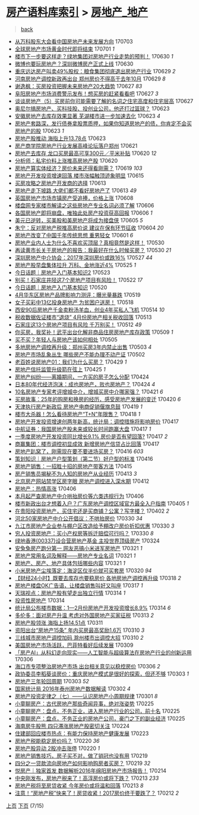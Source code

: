 [房产语料库索引](../../README.md)  > [房地产_地产](房地产_地产.md)
====
> [back](../README.md)

- [从万科股东大会看中国房地产未来发展方向](http://jkwz.applinzi.com/ittc/6986125611549328388.html#%E4%BB%8E%E4%B8%87%E7%A7%91%E8%82%A1%E4%B8%9C%E5%A4%A7%E4%BC%9A%E7%9C%8B%E4%B8%AD%E5%9B%BD%E6%88%BF%E5%9C%B0%E4%BA%A7%E6%9C%AA%E6%9D%A5%E5%8F%91%E5%B1%95%E6%96%B9%E5%90%91) 170703  
- [全球房地产市场黄金时代即将结束](http://jkwz.applinzi.com/ittc/6985240827339998212.html#%E5%85%A8%E7%90%83%E6%88%BF%E5%9C%B0%E4%BA%A7%E5%B8%82%E5%9C%BA%E9%BB%84%E9%87%91%E6%97%B6%E4%BB%A3%E5%8D%B3%E5%B0%86%E7%BB%93%E6%9D%9F) 170701 *1* 
- [楼市下一步要这样走？绿地集团对房地产行业走势的预判！](http://jkwz.applinzi.com/ittc/6984904456058438660.html#%E6%A5%BC%E5%B8%82%E4%B8%8B%E4%B8%80%E6%AD%A5%E8%A6%81%E8%BF%99%E6%A0%B7%E8%B5%B0%EF%BC%9F%E7%BB%BF%E5%9C%B0%E9%9B%86%E5%9B%A2%E5%AF%B9%E6%88%BF%E5%9C%B0%E4%BA%A7%E8%A1%8C%E4%B8%9A%E8%B5%B0%E5%8A%BF%E7%9A%84%E9%A2%84%E5%88%A4%EF%BC%81) 170630 *1* 
- [微博也要玩房地产？深圳微博房产正式上线](http://jkwz.applinzi.com/ittc/6984829980469888005.html#%E5%BE%AE%E5%8D%9A%E4%B9%9F%E8%A6%81%E7%8E%A9%E6%88%BF%E5%9C%B0%E4%BA%A7%EF%BC%9F%E6%B7%B1%E5%9C%B3%E5%BE%AE%E5%8D%9A%E6%88%BF%E4%BA%A7%E6%AD%A3%E5%BC%8F%E4%B8%8A%E7%BA%BF) 170630  
- [重庆远达房产叫卖49%股权：粮食集团彻底退出房地产行业](http://jkwz.applinzi.com/ittc/6984712436580877316.html#%E9%87%8D%E5%BA%86%E8%BF%9C%E8%BE%BE%E6%88%BF%E4%BA%A7%E5%8F%AB%E5%8D%9649%25%E8%82%A1%E6%9D%83%EF%BC%9A%E7%B2%AE%E9%A3%9F%E9%9B%86%E5%9B%A2%E5%BD%BB%E5%BA%95%E9%80%80%E5%87%BA%E6%88%BF%E5%9C%B0%E4%BA%A7%E8%A1%8C%E4%B8%9A) 170629 *2* 
- [河南房地产调控新政再出台 郑州房价不得高于去年10月](http://jkwz.applinzi.com/ittc/6984495177337930756.html#%E6%B2%B3%E5%8D%97%E6%88%BF%E5%9C%B0%E4%BA%A7%E8%B0%83%E6%8E%A7%E6%96%B0%E6%94%BF%E5%86%8D%E5%87%BA%E5%8F%B0+%E9%83%91%E5%B7%9E%E6%88%BF%E4%BB%B7%E4%B8%8D%E5%BE%97%E9%AB%98%E4%BA%8E%E5%8E%BB%E5%B9%B410%E6%9C%88) 170629 *8* 
- [谢逸枫：买房投资把握未来房地产20大趋势](http://jkwz.applinzi.com/ittc/6983974406307972100.html#%E8%B0%A2%E9%80%B8%E6%9E%AB%EF%BC%9A%E4%B9%B0%E6%88%BF%E6%8A%95%E8%B5%84%E6%8A%8A%E6%8F%A1%E6%9C%AA%E6%9D%A5%E6%88%BF%E5%9C%B0%E4%BA%A720%E5%A4%A7%E8%B6%8B%E5%8A%BF) 170627 *83* 
- [阜阳房地产市场消费警示发布！想买房的赶紧看看吧](http://jkwz.applinzi.com/ittc/6983906307940549636.html#%E9%98%9C%E9%98%B3%E6%88%BF%E5%9C%B0%E4%BA%A7%E5%B8%82%E5%9C%BA%E6%B6%88%E8%B4%B9%E8%AD%A6%E7%A4%BA%E5%8F%91%E5%B8%83%EF%BC%81%E6%83%B3%E4%B9%B0%E6%88%BF%E7%9A%84%E8%B5%B6%E7%B4%A7%E7%9C%8B%E7%9C%8B%E5%90%A7) 170627 *3* 
- [谈谈房地产（5）买房前你可能需要了解的名词之住宅高度和住宅层高](http://jkwz.applinzi.com/ittc/6983877915107132420.html#%E8%B0%88%E8%B0%88%E6%88%BF%E5%9C%B0%E4%BA%A7%EF%BC%885%EF%BC%89%E4%B9%B0%E6%88%BF%E5%89%8D%E4%BD%A0%E5%8F%AF%E8%83%BD%E9%9C%80%E8%A6%81%E4%BA%86%E8%A7%A3%E7%9A%84%E5%90%8D%E8%AF%8D%E4%B9%8B%E4%BD%8F%E5%AE%85%E9%AB%98%E5%BA%A6%E5%92%8C%E4%BD%8F%E5%AE%85%E5%B1%82%E9%AB%98) 170627  
- [奥尼尔搞房地产、买科技股、投创业公司，他还打过篮球？](http://jkwz.applinzi.com/ittc/6982417565916595205.html#%E5%A5%A5%E5%B0%BC%E5%B0%94%E6%90%9E%E6%88%BF%E5%9C%B0%E4%BA%A7%E3%80%81%E4%B9%B0%E7%A7%91%E6%8A%80%E8%82%A1%E3%80%81%E6%8A%95%E5%88%9B%E4%B8%9A%E5%85%AC%E5%8F%B8%EF%BC%8C%E4%BB%96%E8%BF%98%E6%89%93%E8%BF%87%E7%AF%AE%E7%90%83%EF%BC%9F) 170623  
- [安徽房地产去库存效果显著 芜湖楼市进一步加速去化](http://jkwz.applinzi.com/ittc/6982415612855714820.html#%E5%AE%89%E5%BE%BD%E6%88%BF%E5%9C%B0%E4%BA%A7%E5%8E%BB%E5%BA%93%E5%AD%98%E6%95%88%E6%9E%9C%E6%98%BE%E8%91%97+%E8%8A%9C%E6%B9%96%E6%A5%BC%E5%B8%82%E8%BF%9B%E4%B8%80%E6%AD%A5%E5%8A%A0%E9%80%9F%E5%8E%BB%E5%8C%96) 170623 *4* 
- [房地产套路深，发行债券拿股票质押，如果你知道房地产的债，你肯定不会买房地产的股](http://jkwz.applinzi.com/ittc/6982403417660982276.html#%E6%88%BF%E5%9C%B0%E4%BA%A7%E5%A5%97%E8%B7%AF%E6%B7%B1%EF%BC%8C%E5%8F%91%E8%A1%8C%E5%80%BA%E5%88%B8%E6%8B%BF%E8%82%A1%E7%A5%A8%E8%B4%A8%E6%8A%BC%EF%BC%8C%E5%A6%82%E6%9E%9C%E4%BD%A0%E7%9F%A5%E9%81%93%E6%88%BF%E5%9C%B0%E4%BA%A7%E7%9A%84%E5%80%BA%EF%BC%8C%E4%BD%A0%E8%82%AF%E5%AE%9A%E4%B8%8D%E4%BC%9A%E4%B9%B0%E6%88%BF%E5%9C%B0%E4%BA%A7%E7%9A%84%E8%82%A1) 170623 *1* 
- [房地产股推动 海指上升13.78点](http://jkwz.applinzi.com/ittc/6982305748707968005.html#%E6%88%BF%E5%9C%B0%E4%BA%A7%E8%82%A1%E6%8E%A8%E5%8A%A8+%E6%B5%B7%E6%8C%87%E4%B8%8A%E5%8D%8713.78%E7%82%B9) 170623  
- [房产商学院房地产行业发展高峰论坛落户郑州](http://jkwz.applinzi.com/ittc/6981672627499172869.html#%E6%88%BF%E4%BA%A7%E5%95%86%E5%AD%A6%E9%99%A2%E6%88%BF%E5%9C%B0%E4%BA%A7%E8%A1%8C%E4%B8%9A%E5%8F%91%E5%B1%95%E9%AB%98%E5%B3%B0%E8%AE%BA%E5%9D%9B%E8%90%BD%E6%88%B7%E9%83%91%E5%B7%9E) 170621  
- [房地产去库存 龙口买房最高可享300元／平米补贴](http://jkwz.applinzi.com/ittc/6981314568386003972.html#%E6%88%BF%E5%9C%B0%E4%BA%A7%E5%8E%BB%E5%BA%93%E5%AD%98+%E9%BE%99%E5%8F%A3%E4%B9%B0%E6%88%BF%E6%9C%80%E9%AB%98%E5%8F%AF%E4%BA%AB300%E5%85%83%EF%BC%8F%E5%B9%B3%E7%B1%B3%E8%A1%A5%E8%B4%B4) 170620 *12* 
- [分析师：私宅价料上涨推高房地产股](http://jkwz.applinzi.com/ittc/6981223924015563781.html#%E5%88%86%E6%9E%90%E5%B8%88%EF%BC%9A%E7%A7%81%E5%AE%85%E4%BB%B7%E6%96%99%E4%B8%8A%E6%B6%A8%E6%8E%A8%E9%AB%98%E6%88%BF%E5%9C%B0%E4%BA%A7%E8%82%A1) 170620  
- [房地产算实体经济？房价未来还得看刚需？](http://jkwz.applinzi.com/ittc/6980895356718941189.html#%E6%88%BF%E5%9C%B0%E4%BA%A7%E7%AE%97%E5%AE%9E%E4%BD%93%E7%BB%8F%E6%B5%8E%EF%BC%9F%E6%88%BF%E4%BB%B7%E6%9C%AA%E6%9D%A5%E8%BF%98%E5%BE%97%E7%9C%8B%E5%88%9A%E9%9C%80%EF%BC%9F) 170619 *103* 
- [房地产开发投资增速回落 楼市涨幅触顶迹象明显](http://jkwz.applinzi.com/ittc/6979376990325834756.html#%E6%88%BF%E5%9C%B0%E4%BA%A7%E5%BC%80%E5%8F%91%E6%8A%95%E8%B5%84%E5%A2%9E%E9%80%9F%E5%9B%9E%E8%90%BD+%E6%A5%BC%E5%B8%82%E6%B6%A8%E5%B9%85%E8%A7%A6%E9%A1%B6%E8%BF%B9%E8%B1%A1%E6%98%8E%E6%98%BE) 170615  
- [买房攻略之房地产开发商的选择](http://jkwz.applinzi.com/ittc/6978672732576154628.html#%E4%B9%B0%E6%88%BF%E6%94%BB%E7%95%A5%E4%B9%8B%E6%88%BF%E5%9C%B0%E4%BA%A7%E5%BC%80%E5%8F%91%E5%95%86%E7%9A%84%E9%80%89%E6%8B%A9) 170613  
- [房地产走下坡路 大佬们都不看好房地产了](http://jkwz.applinzi.com/ittc/6978584065161561092.html#%E6%88%BF%E5%9C%B0%E4%BA%A7%E8%B5%B0%E4%B8%8B%E5%9D%A1%E8%B7%AF+%E5%A4%A7%E4%BD%AC%E4%BB%AC%E9%83%BD%E4%B8%8D%E7%9C%8B%E5%A5%BD%E6%88%BF%E5%9C%B0%E4%BA%A7%E4%BA%86) 170613 *49* 
- [英国房地产市场市镇房产受追捧，价格上涨](http://jkwz.applinzi.com/ittc/6976750747986166788.html#%E8%8B%B1%E5%9B%BD%E6%88%BF%E5%9C%B0%E4%BA%A7%E5%B8%82%E5%9C%BA%E5%B8%82%E9%95%87%E6%88%BF%E4%BA%A7%E5%8F%97%E8%BF%BD%E6%8D%A7%EF%BC%8C%E4%BB%B7%E6%A0%BC%E4%B8%8A%E6%B6%A8) 170608  
- [楼盘网专家楼市解读之这些房地产专业名词必须了解](http://jkwz.applinzi.com/ittc/6976082136137204740.html#%E6%A5%BC%E7%9B%98%E7%BD%91%E4%B8%93%E5%AE%B6%E6%A5%BC%E5%B8%82%E8%A7%A3%E8%AF%BB%E4%B9%8B%E8%BF%99%E4%BA%9B%E6%88%BF%E5%9C%B0%E4%BA%A7%E4%B8%93%E4%B8%9A%E5%90%8D%E8%AF%8D%E5%BF%85%E9%A1%BB%E4%BA%86%E8%A7%A3) 170606  
- [各国房地产即将崩盘，唯独此处房产投资获高回报](http://jkwz.applinzi.com/ittc/6976071770271384581.html#%E5%90%84%E5%9B%BD%E6%88%BF%E5%9C%B0%E4%BA%A7%E5%8D%B3%E5%B0%86%E5%B4%A9%E7%9B%98%EF%BC%8C%E5%94%AF%E7%8B%AC%E6%AD%A4%E5%A4%84%E6%88%BF%E4%BA%A7%E6%8A%95%E8%B5%84%E8%8E%B7%E9%AB%98%E5%9B%9E%E6%8A%A5) 170606 *1* 
- [美元已逆转，买美股和美房地产将成为接盘侠](http://jkwz.applinzi.com/ittc/6975786400375899141.html#%E7%BE%8E%E5%85%83%E5%B7%B2%E9%80%86%E8%BD%AC%EF%BC%8C%E4%B9%B0%E7%BE%8E%E8%82%A1%E5%92%8C%E7%BE%8E%E6%88%BF%E5%9C%B0%E4%BA%A7%E5%B0%86%E6%88%90%E4%B8%BA%E6%8E%A5%E7%9B%98%E4%BE%A0) 170605 *5* 
- [朱宁：反对房地产税推高房价说 建议在保有环节征收](http://jkwz.applinzi.com/ittc/6975342778698433541.html#%E6%9C%B1%E5%AE%81%EF%BC%9A%E5%8F%8D%E5%AF%B9%E6%88%BF%E5%9C%B0%E4%BA%A7%E7%A8%8E%E6%8E%A8%E9%AB%98%E6%88%BF%E4%BB%B7%E8%AF%B4+%E5%BB%BA%E8%AE%AE%E5%9C%A8%E4%BF%9D%E6%9C%89%E7%8E%AF%E8%8A%82%E5%BE%81%E6%94%B6) 170604 *20* 
- [房地产改变了中国千年传统思想 重男轻女](http://jkwz.applinzi.com/ittc/6974210318686225412.html#%E6%88%BF%E5%9C%B0%E4%BA%A7%E6%94%B9%E5%8F%98%E4%BA%86%E4%B8%AD%E5%9B%BD%E5%8D%83%E5%B9%B4%E4%BC%A0%E7%BB%9F%E6%80%9D%E6%83%B3+%E9%87%8D%E7%94%B7%E8%BD%BB%E5%A5%B3) 170601 *6* 
- [房地产业内人士为什么不喜欢买顶层？真相竟然是这样！](http://jkwz.applinzi.com/ittc/6973552684857558020.html#%E6%88%BF%E5%9C%B0%E4%BA%A7%E4%B8%9A%E5%86%85%E4%BA%BA%E5%A3%AB%E4%B8%BA%E4%BB%80%E4%B9%88%E4%B8%8D%E5%96%9C%E6%AC%A2%E4%B9%B0%E9%A1%B6%E5%B1%82%EF%BC%9F%E7%9C%9F%E7%9B%B8%E7%AB%9F%E7%84%B6%E6%98%AF%E8%BF%99%E6%A0%B7%EF%BC%81) 170530  
- [再读黄市长关于房地产的报告：我最好在什么时候买房？](http://jkwz.applinzi.com/ittc/6973370263021290500.html#%E5%86%8D%E8%AF%BB%E9%BB%84%E5%B8%82%E9%95%BF%E5%85%B3%E4%BA%8E%E6%88%BF%E5%9C%B0%E4%BA%A7%E7%9A%84%E6%8A%A5%E5%91%8A%EF%BC%9A%E6%88%91%E6%9C%80%E5%A5%BD%E5%9C%A8%E4%BB%80%E4%B9%88%E6%97%B6%E5%80%99%E4%B9%B0%E6%88%BF%EF%BC%9F) 170530 *21* 
- [深圳房地产中介协会：2017年深圳房价或跌16%](http://jkwz.applinzi.com/ittc/6972292007702561796.html#%E6%B7%B1%E5%9C%B3%E6%88%BF%E5%9C%B0%E4%BA%A7%E4%B8%AD%E4%BB%8B%E5%8D%8F%E4%BC%9A%EF%BC%9A2017%E5%B9%B4%E6%B7%B1%E5%9C%B3%E6%88%BF%E4%BB%B7%E6%88%96%E8%B7%8C16%25) 170527 *44* 
- [房地产股早盘集体拉升 万科、金地涨近4%](http://jkwz.applinzi.com/ittc/6971551477272151044.html#%E6%88%BF%E5%9C%B0%E4%BA%A7%E8%82%A1%E6%97%A9%E7%9B%98%E9%9B%86%E4%BD%93%E6%8B%89%E5%8D%87+%E4%B8%87%E7%A7%91%E3%80%81%E9%87%91%E5%9C%B0%E6%B6%A8%E8%BF%914%25) 170525 *1* 
- [今日话题｜房地产入门基本知识2](http://jkwz.applinzi.com/ittc/6970920118769943557.html#%E4%BB%8A%E6%97%A5%E8%AF%9D%E9%A2%98%EF%BD%9C%E6%88%BF%E5%9C%B0%E4%BA%A7%E5%85%A5%E9%97%A8%E5%9F%BA%E6%9C%AC%E7%9F%A5%E8%AF%862) 170523  
- [别买！石家庄井陉这7个房地产项目有风险！](http://jkwz.applinzi.com/ittc/6970606191720793092.html#%E5%88%AB%E4%B9%B0%EF%BC%81%E7%9F%B3%E5%AE%B6%E5%BA%84%E4%BA%95%E9%99%89%E8%BF%997%E4%B8%AA%E6%88%BF%E5%9C%B0%E4%BA%A7%E9%A1%B9%E7%9B%AE%E6%9C%89%E9%A3%8E%E9%99%A9%EF%BC%81) 170522 *17* 
- [今日话题｜房地产入门基本知识](http://jkwz.applinzi.com/ittc/6969331245761692676.html#%E4%BB%8A%E6%97%A5%E8%AF%9D%E9%A2%98%EF%BD%9C%E6%88%BF%E5%9C%B0%E4%BA%A7%E5%85%A5%E9%97%A8%E5%9F%BA%E6%9C%AC%E7%9F%A5%E8%AF%86) 170520  
- [4月华东区房地产品牌影响力测评：曝光量暴跌](http://jkwz.applinzi.com/ittc/6969312143886255108.html#4%E6%9C%88%E5%8D%8E%E4%B8%9C%E5%8C%BA%E6%88%BF%E5%9C%B0%E4%BA%A7%E5%93%81%E7%89%8C%E5%BD%B1%E5%93%8D%E5%8A%9B%E6%B5%8B%E8%AF%84%EF%BC%9A%E6%9B%9D%E5%85%89%E9%87%8F%E6%9A%B4%E8%B7%8C) 170519  
- [女子买彩中13亿投身房地产 为贫困户送房！](http://jkwz.applinzi.com/ittc/6968936903599457284.html#%E5%A5%B3%E5%AD%90%E4%B9%B0%E5%BD%A9%E4%B8%AD13%E4%BA%BF%E6%8A%95%E8%BA%AB%E6%88%BF%E5%9C%B0%E4%BA%A7+%E4%B8%BA%E8%B4%AB%E5%9B%B0%E6%88%B7%E9%80%81%E6%88%BF%EF%BC%81) 170518  
- [西安90后房地产千金卖粉汤羊血，创业4年买私人飞机](http://jkwz.applinzi.com/ittc/6967662811864892420.html#%E8%A5%BF%E5%AE%8990%E5%90%8E%E6%88%BF%E5%9C%B0%E4%BA%A7%E5%8D%83%E9%87%91%E5%8D%96%E7%B2%89%E6%B1%A4%E7%BE%8A%E8%A1%80%EF%BC%8C%E5%88%9B%E4%B8%9A4%E5%B9%B4%E4%B9%B0%E7%A7%81%E4%BA%BA%E9%A3%9E%E6%9C%BA) 170514 *10* 
- [税收数据佐证楼市“退烧” 4月份房地产相关税收回落](http://jkwz.applinzi.com/ittc/6966947725714129924.html#%E7%A8%8E%E6%94%B6%E6%95%B0%E6%8D%AE%E4%BD%90%E8%AF%81%E6%A5%BC%E5%B8%82%E2%80%9C%E9%80%80%E7%83%A7%E2%80%9D+4%E6%9C%88%E4%BB%BD%E6%88%BF%E5%9C%B0%E4%BA%A7%E7%9B%B8%E5%85%B3%E7%A8%8E%E6%94%B6%E5%9B%9E%E8%90%BD) 170513  
- [石家庄这13个房地产项目有风险 千万别买！](http://jkwz.applinzi.com/ittc/6966723821234029573.html#%E7%9F%B3%E5%AE%B6%E5%BA%84%E8%BF%9913%E4%B8%AA%E6%88%BF%E5%9C%B0%E4%BA%A7%E9%A1%B9%E7%9B%AE%E6%9C%89%E9%A3%8E%E9%99%A9+%E5%8D%83%E4%B8%87%E5%88%AB%E4%B9%B0%EF%BC%81) 170512 *49* 
- [你买房，我奖补！武平出台化解非商品住房房地产库存政策](http://jkwz.applinzi.com/ittc/6965607277645005829.html#%E4%BD%A0%E4%B9%B0%E6%88%BF%EF%BC%8C%E6%88%91%E5%A5%96%E8%A1%A5%EF%BC%81%E6%AD%A6%E5%B9%B3%E5%87%BA%E5%8F%B0%E5%8C%96%E8%A7%A3%E9%9D%9E%E5%95%86%E5%93%81%E4%BD%8F%E6%88%BF%E6%88%BF%E5%9C%B0%E4%BA%A7%E5%BA%93%E5%AD%98%E6%94%BF%E7%AD%96) 170509 *1* 
- [买不买？年轻人与房地产该如何相处](http://jkwz.applinzi.com/ittc/6964177718303261701.html#%E4%B9%B0%E4%B8%8D%E4%B9%B0%EF%BC%9F%E5%B9%B4%E8%BD%BB%E4%BA%BA%E4%B8%8E%E6%88%BF%E5%9C%B0%E4%BA%A7%E8%AF%A5%E5%A6%82%E4%BD%95%E7%9B%B8%E5%A4%84) 170505  
- [多地房地产调控再升级：郑州买房3年内禁止出售](http://jkwz.applinzi.com/ittc/6963538276236395525.html#%E5%A4%9A%E5%9C%B0%E6%88%BF%E5%9C%B0%E4%BA%A7%E8%B0%83%E6%8E%A7%E5%86%8D%E5%8D%87%E7%BA%A7%EF%BC%9A%E9%83%91%E5%B7%9E%E4%B9%B0%E6%88%BF3%E5%B9%B4%E5%86%85%E7%A6%81%E6%AD%A2%E5%87%BA%E5%94%AE) 170503 *4* 
- [房地产市场乱象丛生 哪些房产不能办理不动产证](http://jkwz.applinzi.com/ittc/6963016412963537924.html#%E6%88%BF%E5%9C%B0%E4%BA%A7%E5%B8%82%E5%9C%BA%E4%B9%B1%E8%B1%A1%E4%B8%9B%E7%94%9F+%E5%93%AA%E4%BA%9B%E6%88%BF%E4%BA%A7%E4%B8%8D%E8%83%BD%E5%8A%9E%E7%90%86%E4%B8%8D%E5%8A%A8%E4%BA%A7%E8%AF%81) 170502  
- [老百姓说房地产01：我们为什么买房？](http://jkwz.applinzi.com/ittc/6961309370703938564.html#%E8%80%81%E7%99%BE%E5%A7%93%E8%AF%B4%E6%88%BF%E5%9C%B0%E4%BA%A701%EF%BC%9A%E6%88%91%E4%BB%AC%E4%B8%BA%E4%BB%80%E4%B9%88%E4%B9%B0%E6%88%BF%EF%BC%9F) 170429 *1* 
- [房地产信托监管升级箭在弦上](http://jkwz.applinzi.com/ittc/6960391432207598596.html#%E6%88%BF%E5%9C%B0%E4%BA%A7%E4%BF%A1%E6%89%98%E7%9B%91%E7%AE%A1%E5%8D%87%E7%BA%A7%E7%AE%AD%E5%9C%A8%E5%BC%A6%E4%B8%8A) 170425 *1* 
- [房地产纠纷——离婚期间，一方买的房子怎么分配](http://jkwz.applinzi.com/ittc/6960046637299794948.html#%E6%88%BF%E5%9C%B0%E4%BA%A7%E7%BA%A0%E7%BA%B7%E2%80%94%E2%80%94%E7%A6%BB%E5%A9%9A%E6%9C%9F%E9%97%B4%EF%BC%8C%E4%B8%80%E6%96%B9%E4%B9%B0%E7%9A%84%E6%88%BF%E5%AD%90%E6%80%8E%E4%B9%88%E5%88%86%E9%85%8D) 170424  
- [日本80年代经济泡沫：成也房地产，败也房地产？](http://jkwz.applinzi.com/ittc/6959874240605062149.html#%E6%97%A5%E6%9C%AC80%E5%B9%B4%E4%BB%A3%E7%BB%8F%E6%B5%8E%E6%B3%A1%E6%B2%AB%EF%BC%9A%E6%88%90%E4%B9%9F%E6%88%BF%E5%9C%B0%E4%BA%A7%EF%BC%8C%E8%B4%A5%E4%B9%9F%E6%88%BF%E5%9C%B0%E4%BA%A7%EF%BC%9F) 170424 *4* 
- [10名房地产专家考评增城中介，增城买房中介哪家强？](http://jkwz.applinzi.com/ittc/6958799797275329541.html#10%E5%90%8D%E6%88%BF%E5%9C%B0%E4%BA%A7%E4%B8%93%E5%AE%B6%E8%80%83%E8%AF%84%E5%A2%9E%E5%9F%8E%E4%B8%AD%E4%BB%8B%EF%BC%8C%E5%A2%9E%E5%9F%8E%E4%B9%B0%E6%88%BF%E4%B8%AD%E4%BB%8B%E5%93%AA%E5%AE%B6%E5%BC%BA%EF%BC%9F) 170421 *6* 
- [买房故事：25年的购房和换房的经历，感受房地产发展的变迁](http://jkwz.applinzi.com/ittc/6958691223794615300.html#%E4%B9%B0%E6%88%BF%E6%95%85%E4%BA%8B%EF%BC%9A25%E5%B9%B4%E7%9A%84%E8%B4%AD%E6%88%BF%E5%92%8C%E6%8D%A2%E6%88%BF%E7%9A%84%E7%BB%8F%E5%8E%86%EF%BC%8C%E6%84%9F%E5%8F%97%E6%88%BF%E5%9C%B0%E4%BA%A7%E5%8F%91%E5%B1%95%E7%9A%84%E5%8F%98%E8%BF%81) 170420 *6* 
- [天津执行房产新政后 房地产电商促销偃旗息鼓](http://jkwz.applinzi.com/ittc/6958267236237181957.html#%E5%A4%A9%E6%B4%A5%E6%89%A7%E8%A1%8C%E6%88%BF%E4%BA%A7%E6%96%B0%E6%94%BF%E5%90%8E+%E6%88%BF%E5%9C%B0%E4%BA%A7%E7%94%B5%E5%95%86%E4%BF%83%E9%94%80%E5%81%83%E6%97%97%E6%81%AF%E9%BC%93) 170419 *1* 
- [楼市大杀器！怎么看待房地产“T+N”年限售？](http://jkwz.applinzi.com/ittc/6957831687672169477.html#%E6%A5%BC%E5%B8%82%E5%A4%A7%E6%9D%80%E5%99%A8%EF%BC%81%E6%80%8E%E4%B9%88%E7%9C%8B%E5%BE%85%E6%88%BF%E5%9C%B0%E4%BA%A7%E2%80%9CT%2BN%E2%80%9D%E5%B9%B4%E9%99%90%E5%94%AE%EF%BC%9F) 170418 *1* 
- [房地产开发投资增速创两年新高，统计局：调控措施将影响房价](http://jkwz.applinzi.com/ittc/6957608671247860741.html#%E6%88%BF%E5%9C%B0%E4%BA%A7%E5%BC%80%E5%8F%91%E6%8A%95%E8%B5%84%E5%A2%9E%E9%80%9F%E5%88%9B%E4%B8%A4%E5%B9%B4%E6%96%B0%E9%AB%98%EF%BC%8C%E7%BB%9F%E8%AE%A1%E5%B1%80%EF%BC%9A%E8%B0%83%E6%8E%A7%E6%8E%AA%E6%96%BD%E5%B0%86%E5%BD%B1%E5%93%8D%E6%88%BF%E4%BB%B7) 170417  
- [中航证券：我国房地产股未来或较长时间跑赢大盘](http://jkwz.applinzi.com/ittc/6957548353696039941.html#%E4%B8%AD%E8%88%AA%E8%AF%81%E5%88%B8%EF%BC%9A%E6%88%91%E5%9B%BD%E6%88%BF%E5%9C%B0%E4%BA%A7%E8%82%A1%E6%9C%AA%E6%9D%A5%E6%88%96%E8%BE%83%E9%95%BF%E6%97%B6%E9%97%B4%E8%B7%91%E8%B5%A2%E5%A4%A7%E7%9B%98) 170417 *1* 
- [一季度房地产开发投资同比增长9.1% 房价是否有望回落?](http://jkwz.applinzi.com/ittc/6957466697610036229.html#%E4%B8%80%E5%AD%A3%E5%BA%A6%E6%88%BF%E5%9C%B0%E4%BA%A7%E5%BC%80%E5%8F%91%E6%8A%95%E8%B5%84%E5%90%8C%E6%AF%94%E5%A2%9E%E9%95%BF9.1%25+%E6%88%BF%E4%BB%B7%E6%98%AF%E5%90%A6%E6%9C%89%E6%9C%9B%E5%9B%9E%E8%90%BD%3F) 170417 *2* 
- [商赢集团：楼市调控初显成效 新增房地产信贷占比回落](http://jkwz.applinzi.com/ittc/6957451642239714308.html#%E5%95%86%E8%B5%A2%E9%9B%86%E5%9B%A2%EF%BC%9A%E6%A5%BC%E5%B8%82%E8%B0%83%E6%8E%A7%E5%88%9D%E6%98%BE%E6%88%90%E6%95%88+%E6%96%B0%E5%A2%9E%E6%88%BF%E5%9C%B0%E4%BA%A7%E4%BF%A1%E8%B4%B7%E5%8D%A0%E6%AF%94%E5%9B%9E%E8%90%BD) 170417  
- [房地产趴窝了，刚需现在要不要进场买房？](http://jkwz.applinzi.com/ittc/6957223161828475909.html#%E6%88%BF%E5%9C%B0%E4%BA%A7%E8%B6%B4%E7%AA%9D%E4%BA%86%EF%BC%8C%E5%88%9A%E9%9C%80%E7%8E%B0%E5%9C%A8%E8%A6%81%E4%B8%8D%E8%A6%81%E8%BF%9B%E5%9C%BA%E4%B9%B0%E6%88%BF%EF%BC%9F) 170416 *603* 
- [策划知识｜房地产户型策划（第二节）好户型的标准](http://jkwz.applinzi.com/ittc/6955962069730984964.html#%E7%AD%96%E5%88%92%E7%9F%A5%E8%AF%86%EF%BD%9C%E6%88%BF%E5%9C%B0%E4%BA%A7%E6%88%B7%E5%9E%8B%E7%AD%96%E5%88%92%EF%BC%88%E7%AC%AC%E4%BA%8C%E8%8A%82%EF%BC%89%E5%A5%BD%E6%88%B7%E5%9E%8B%E7%9A%84%E6%A0%87%E5%87%86) 170416  
- [房地产销售：一招胜十招的房地产带客方法](http://jkwz.applinzi.com/ittc/6956832683270341636.html#%E6%88%BF%E5%9C%B0%E4%BA%A7%E9%94%80%E5%94%AE%EF%BC%9A%E4%B8%80%E6%8B%9B%E8%83%9C%E5%8D%81%E6%8B%9B%E7%9A%84%E6%88%BF%E5%9C%B0%E4%BA%A7%E5%B8%A6%E5%AE%A2%E6%96%B9%E6%B3%95) 170415  
- [房产销售员揭秘不为人知的房地产从业经历](http://jkwz.applinzi.com/ittc/6956128588272239620.html#%E6%88%BF%E4%BA%A7%E9%94%80%E5%94%AE%E5%91%98%E6%8F%AD%E7%A7%98%E4%B8%8D%E4%B8%BA%E4%BA%BA%E7%9F%A5%E7%9A%84%E6%88%BF%E5%9C%B0%E4%BA%A7%E4%BB%8E%E4%B8%9A%E7%BB%8F%E5%8E%86) 170413 *3* 
- [北京房产网站禁学区房字眼 房地产调控进入深水期](http://jkwz.applinzi.com/ittc/6955559440425157637.html#%E5%8C%97%E4%BA%AC%E6%88%BF%E4%BA%A7%E7%BD%91%E7%AB%99%E7%A6%81%E5%AD%A6%E5%8C%BA%E6%88%BF%E5%AD%97%E7%9C%BC+%E6%88%BF%E5%9C%B0%E4%BA%A7%E8%B0%83%E6%8E%A7%E8%BF%9B%E5%85%A5%E6%B7%B1%E6%B0%B4%E6%9C%9F) 170412  
- [房地产：热情高涨](http://jkwz.applinzi.com/ittc/6953446071559783429.html#%E6%88%BF%E5%9C%B0%E4%BA%A7%EF%BC%9A%E7%83%AD%E6%83%85%E9%AB%98%E6%B6%A8) 170406  
- [本月起严查房地产中介哄抬房价等六类违规行为](http://jkwz.applinzi.com/ittc/6953324499633177605.html#%E6%9C%AC%E6%9C%88%E8%B5%B7%E4%B8%A5%E6%9F%A5%E6%88%BF%E5%9C%B0%E4%BA%A7%E4%B8%AD%E4%BB%8B%E5%93%84%E6%8A%AC%E6%88%BF%E4%BB%B7%E7%AD%89%E5%85%AD%E7%B1%BB%E8%BF%9D%E8%A7%84%E8%A1%8C%E4%B8%BA) 170406  
- [楼市新政出台才想着入户？广东房地产调控区域官方最全入户指南](http://jkwz.applinzi.com/ittc/6953098858707026949.html#%E6%A5%BC%E5%B8%82%E6%96%B0%E6%94%BF%E5%87%BA%E5%8F%B0%E6%89%8D%E6%83%B3%E7%9D%80%E5%85%A5%E6%88%B7%EF%BC%9F%E5%B9%BF%E4%B8%9C%E6%88%BF%E5%9C%B0%E4%BA%A7%E8%B0%83%E6%8E%A7%E5%8C%BA%E5%9F%9F%E5%AE%98%E6%96%B9%E6%9C%80%E5%85%A8%E5%85%A5%E6%88%B7%E6%8C%87%E5%8D%97) 170405 *1* 
- [在贵阳投资房地产，买住宅还是买商铺？公寓？写字楼？](http://jkwz.applinzi.com/ittc/6951837459158664196.html#%E5%9C%A8%E8%B4%B5%E9%98%B3%E6%8A%95%E8%B5%84%E6%88%BF%E5%9C%B0%E4%BA%A7%EF%BC%8C%E4%B9%B0%E4%BD%8F%E5%AE%85%E8%BF%98%E6%98%AF%E4%B9%B0%E5%95%86%E9%93%BA%EF%BC%9F%E5%85%AC%E5%AF%93%EF%BC%9F%E5%86%99%E5%AD%97%E6%A5%BC%EF%BC%9F) 170402 *2* 
- [河北50家房地产中介公开倡议：不哄抬房价](http://jkwz.applinzi.com/ittc/6950861536724780037.html#%E6%B2%B3%E5%8C%9750%E5%AE%B6%E6%88%BF%E5%9C%B0%E4%BA%A7%E4%B8%AD%E4%BB%8B%E5%85%AC%E5%BC%80%E5%80%A1%E8%AE%AE%EF%BC%9A%E4%B8%8D%E5%93%84%E6%8A%AC%E6%88%BF%E4%BB%B7) 170330 *34* 
- [九江市房地产企业参与棚户区改造给予棚改户房价折扣优惠](http://jkwz.applinzi.com/ittc/6950748614015058948.html#%E4%B9%9D%E6%B1%9F%E5%B8%82%E6%88%BF%E5%9C%B0%E4%BA%A7%E4%BC%81%E4%B8%9A%E5%8F%82%E4%B8%8E%E6%A3%9A%E6%88%B7%E5%8C%BA%E6%94%B9%E9%80%A0%E7%BB%99%E4%BA%88%E6%A3%9A%E6%94%B9%E6%88%B7%E6%88%BF%E4%BB%B7%E6%8A%98%E6%89%A3%E4%BC%98%E6%83%A0) 170330 *3* 
- [穷人投资房地产：买小产权房等拆迁赔偿可行吗？](http://jkwz.applinzi.com/ittc/6950653287933150212.html#%E7%A9%B7%E4%BA%BA%E6%8A%95%E8%B5%84%E6%88%BF%E5%9C%B0%E4%BA%A7%EF%BC%9A%E4%B9%B0%E5%B0%8F%E4%BA%A7%E6%9D%83%E6%88%BF%E7%AD%89%E6%8B%86%E8%BF%81%E8%B5%94%E5%81%BF%E5%8F%AF%E8%A1%8C%E5%90%97%EF%BC%9F) 170330 *8* 
- [绿地香港(00337)设合营房地产基金 主投世界顶级房产](http://jkwz.applinzi.com/ittc/6948680478273045509.html#%E7%BB%BF%E5%9C%B0%E9%A6%99%E6%B8%AF%2800337%29%E8%AE%BE%E5%90%88%E8%90%A5%E6%88%BF%E5%9C%B0%E4%BA%A7%E5%9F%BA%E9%87%91+%E4%B8%BB%E6%8A%95%E4%B8%96%E7%95%8C%E9%A1%B6%E7%BA%A7%E6%88%BF%E4%BA%A7) 170324  
- [安兔兔房产跑分第一 网友恶搞小米进军房地产](http://jkwz.applinzi.com/ittc/6947530603670012933.html#%E5%AE%89%E5%85%94%E5%85%94%E6%88%BF%E4%BA%A7%E8%B7%91%E5%88%86%E7%AC%AC%E4%B8%80+%E7%BD%91%E5%8F%8B%E6%81%B6%E6%90%9E%E5%B0%8F%E7%B1%B3%E8%BF%9B%E5%86%9B%E6%88%BF%E5%9C%B0%E4%BA%A7) 170321 *1* 
- [房地产常用名词及解释——房地产专业名词](http://jkwz.applinzi.com/ittc/6947477882782876677.html#%E6%88%BF%E5%9C%B0%E4%BA%A7%E5%B8%B8%E7%94%A8%E5%90%8D%E8%AF%8D%E5%8F%8A%E8%A7%A3%E9%87%8A%E2%80%94%E2%80%94%E6%88%BF%E5%9C%B0%E4%BA%A7%E4%B8%93%E4%B8%9A%E5%90%8D%E8%AF%8D) 170321 *1* 
- [房地产、房产、地产具体包括哪些内容](http://jkwz.applinzi.com/ittc/6947189124783145989.html#%E6%88%BF%E5%9C%B0%E4%BA%A7%E3%80%81%E6%88%BF%E4%BA%A7%E3%80%81%E5%9C%B0%E4%BA%A7%E5%85%B7%E4%BD%93%E5%8C%85%E6%8B%AC%E5%93%AA%E4%BA%9B%E5%86%85%E5%AE%B9) 170321 *1* 
- [小米房地产尘埃落定：海淀区仅半价就可买套房](http://jkwz.applinzi.com/ittc/6947156540602713093.html#%E5%B0%8F%E7%B1%B3%E6%88%BF%E5%9C%B0%E4%BA%A7%E5%B0%98%E5%9F%83%E8%90%BD%E5%AE%9A%EF%BC%9A%E6%B5%B7%E6%B7%80%E5%8C%BA%E4%BB%85%E5%8D%8A%E4%BB%B7%E5%B0%B1%E5%8F%AF%E4%B9%B0%E5%A5%97%E6%88%BF) 170320 *94* 
- [【财经24小时】既要去库存也要稳房价 各地房地产调控再升级](http://jkwz.applinzi.com/ittc/6946272510873175044.html#%E3%80%90%E8%B4%A2%E7%BB%8F24%E5%B0%8F%E6%97%B6%E3%80%91%E6%97%A2%E8%A6%81%E5%8E%BB%E5%BA%93%E5%AD%98%E4%B9%9F%E8%A6%81%E7%A8%B3%E6%88%BF%E4%BB%B7+%E5%90%84%E5%9C%B0%E6%88%BF%E5%9C%B0%E4%BA%A7%E8%B0%83%E6%8E%A7%E5%86%8D%E5%8D%87%E7%BA%A7) 170318 *2* 
- [房地产楼盘OK广告语，让楼盘销售叫好又叫座](http://jkwz.applinzi.com/ittc/6945929137545020420.html#%E6%88%BF%E5%9C%B0%E4%BA%A7%E6%A5%BC%E7%9B%98OK%E5%B9%BF%E5%91%8A%E8%AF%AD%EF%BC%8C%E8%AE%A9%E6%A5%BC%E7%9B%98%E9%94%80%E5%94%AE%E5%8F%AB%E5%A5%BD%E5%8F%88%E5%8F%AB%E5%BA%A7) 170317 *1* 
- [天瑞视点：房地产股有望走出独立行情](http://jkwz.applinzi.com/ittc/6944956022463661061.html#%E5%A4%A9%E7%91%9E%E8%A7%86%E7%82%B9%EF%BC%9A%E6%88%BF%E5%9C%B0%E4%BA%A7%E8%82%A1%E6%9C%89%E6%9C%9B%E8%B5%B0%E5%87%BA%E7%8B%AC%E7%AB%8B%E8%A1%8C%E6%83%85) 170314 *1* 
- [投资性房地产](http://jkwz.applinzi.com/ittc/6944917547861410820.html#%E6%8A%95%E8%B5%84%E6%80%A7%E6%88%BF%E5%9C%B0%E4%BA%A7) 170314  
- [统计局公布楼市数据：1—2月份房地产开发投资增长8.9%](http://jkwz.applinzi.com/ittc/6944858149994628101.html#%E7%BB%9F%E8%AE%A1%E5%B1%80%E5%85%AC%E5%B8%83%E6%A5%BC%E5%B8%82%E6%95%B0%E6%8D%AE%EF%BC%9A1%E2%80%942%E6%9C%88%E4%BB%BD%E6%88%BF%E5%9C%B0%E4%BA%A7%E5%BC%80%E5%8F%91%E6%8A%95%E8%B5%84%E5%A2%9E%E9%95%BF8.9%25) 170314 *6* 
- [多伦多：面对房产升温 考虑对外国房地产买家征税](http://jkwz.applinzi.com/ittc/6944463204121052164.html#%E5%A4%9A%E4%BC%A6%E5%A4%9A%EF%BC%9A%E9%9D%A2%E5%AF%B9%E6%88%BF%E4%BA%A7%E5%8D%87%E6%B8%A9+%E8%80%83%E8%99%91%E5%AF%B9%E5%A4%96%E5%9B%BD%E6%88%BF%E5%9C%B0%E4%BA%A7%E4%B9%B0%E5%AE%B6%E5%BE%81%E7%A8%8E) 170313 *2* 
- [房地产股领涨 海指上扬14.51点](http://jkwz.applinzi.com/ittc/6943758428295136260.html#%E6%88%BF%E5%9C%B0%E4%BA%A7%E8%82%A1%E9%A2%86%E6%B6%A8+%E6%B5%B7%E6%8C%87%E4%B8%8A%E6%89%AC14.51%E7%82%B9) 170311  
- [资阳出台“房地产15条” 年内买房最高奖励1.6万](http://jkwz.applinzi.com/ittc/6943429732275323909.html#%E8%B5%84%E9%98%B3%E5%87%BA%E5%8F%B0%E2%80%9C%E6%88%BF%E5%9C%B0%E4%BA%A715%E6%9D%A1%E2%80%9D+%E5%B9%B4%E5%86%85%E4%B9%B0%E6%88%BF%E6%9C%80%E9%AB%98%E5%A5%96%E5%8A%B11.6%E4%B8%87) 170310 *3* 
- [三线城市房地产调控加码 滁州楼市出调控大招](http://jkwz.applinzi.com/ittc/6943418185557738501.html#%E4%B8%89%E7%BA%BF%E5%9F%8E%E5%B8%82%E6%88%BF%E5%9C%B0%E4%BA%A7%E8%B0%83%E6%8E%A7%E5%8A%A0%E7%A0%81+%E6%BB%81%E5%B7%9E%E6%A5%BC%E5%B8%82%E5%87%BA%E8%B0%83%E6%8E%A7%E5%A4%A7%E6%8B%9B) 170310 *2* 
- [美国房地产市场活跃，巴菲特看好后续发展](http://jkwz.applinzi.com/ittc/6942984034484487173.html#%E7%BE%8E%E5%9B%BD%E6%88%BF%E5%9C%B0%E4%BA%A7%E5%B8%82%E5%9C%BA%E6%B4%BB%E8%B7%83%EF%BC%8C%E5%B7%B4%E8%8F%B2%E7%89%B9%E7%9C%8B%E5%A5%BD%E5%90%8E%E7%BB%AD%E5%8F%91%E5%B1%95) 170309  
- [「房产AI」从科幻走向现实——人工智能与超级算法在房地产行业的创新运用](http://jkwz.applinzi.com/ittc/6941999133064954885.html#%E3%80%8C%E6%88%BF%E4%BA%A7AI%E3%80%8D%E4%BB%8E%E7%A7%91%E5%B9%BB%E8%B5%B0%E5%90%91%E7%8E%B0%E5%AE%9E%E2%80%94%E2%80%94%E4%BA%BA%E5%B7%A5%E6%99%BA%E8%83%BD%E4%B8%8E%E8%B6%85%E7%BA%A7%E7%AE%97%E6%B3%95%E5%9C%A8%E6%88%BF%E5%9C%B0%E4%BA%A7%E8%A1%8C%E4%B8%9A%E7%9A%84%E5%88%9B%E6%96%B0%E8%BF%90%E7%94%A8) 170306  
- [海口市专项整治房地产市场 出台相关意见以稳控房价](http://jkwz.applinzi.com/ittc/6941629899717739525.html#%E6%B5%B7%E5%8F%A3%E5%B8%82%E4%B8%93%E9%A1%B9%E6%95%B4%E6%B2%BB%E6%88%BF%E5%9C%B0%E4%BA%A7%E5%B8%82%E5%9C%BA+%E5%87%BA%E5%8F%B0%E7%9B%B8%E5%85%B3%E6%84%8F%E8%A7%81%E4%BB%A5%E7%A8%B3%E6%8E%A7%E6%88%BF%E4%BB%B7) 170306 *2* 
- [政协委员李稻葵谈房价：重庆房地产模式是很好的探索，但还不够](http://jkwz.applinzi.com/ittc/6940836036077945861.html#%E6%94%BF%E5%8D%8F%E5%A7%94%E5%91%98%E6%9D%8E%E7%A8%BB%E8%91%B5%E8%B0%88%E6%88%BF%E4%BB%B7%EF%BC%9A%E9%87%8D%E5%BA%86%E6%88%BF%E5%9C%B0%E4%BA%A7%E6%A8%A1%E5%BC%8F%E6%98%AF%E5%BE%88%E5%A5%BD%E7%9A%84%E6%8E%A2%E7%B4%A2%EF%BC%8C%E4%BD%86%E8%BF%98%E4%B8%8D%E5%A4%9F) 170303 *1* 
- [房地产三年轮回周期](http://jkwz.applinzi.com/ittc/6940590108897199108.html#%E6%88%BF%E5%9C%B0%E4%BA%A7%E4%B8%89%E5%B9%B4%E8%BD%AE%E5%9B%9E%E5%91%A8%E6%9C%9F) 170303 *52* 
- [国家统计局 2016年泰州房地产数据解读](http://jkwz.applinzi.com/ittc/6940449116160263173.html#%E5%9B%BD%E5%AE%B6%E7%BB%9F%E8%AE%A1%E5%B1%80+2016%E5%B9%B4%E6%B3%B0%E5%B7%9E%E6%88%BF%E5%9C%B0%E4%BA%A7%E6%95%B0%E6%8D%AE%E8%A7%A3%E8%AF%BB) 170302 *4* 
- [房地产投资定律之（七）——认识房地产小周期规律](http://jkwz.applinzi.com/ittc/6940110661106533380.html#%E6%88%BF%E5%9C%B0%E4%BA%A7%E6%8A%95%E8%B5%84%E5%AE%9A%E5%BE%8B%E4%B9%8B%EF%BC%88%E4%B8%83%EF%BC%89%E2%80%94%E2%80%94%E8%AE%A4%E8%AF%86%E6%88%BF%E5%9C%B0%E4%BA%A7%E5%B0%8F%E5%91%A8%E6%9C%9F%E8%A7%84%E5%BE%8B) 170301 *8* 
- [小童聊房产：古代房地产那些奇闻异事，绝对涨姿势](http://jkwz.applinzi.com/ittc/6938707974410470405.html#%E5%B0%8F%E7%AB%A5%E8%81%8A%E6%88%BF%E4%BA%A7%EF%BC%9A%E5%8F%A4%E4%BB%A3%E6%88%BF%E5%9C%B0%E4%BA%A7%E9%82%A3%E4%BA%9B%E5%A5%87%E9%97%BB%E5%BC%82%E4%BA%8B%EF%BC%8C%E7%BB%9D%E5%AF%B9%E6%B6%A8%E5%A7%BF%E5%8A%BF) 170225  
- [小童聊房产：盘点，不务正业，进入房地产行业的公司，前十名](http://jkwz.applinzi.com/ittc/6938683653340267525.html#%E5%B0%8F%E7%AB%A5%E8%81%8A%E6%88%BF%E4%BA%A7%EF%BC%9A%E7%9B%98%E7%82%B9%EF%BC%8C%E4%B8%8D%E5%8A%A1%E6%AD%A3%E4%B8%9A%EF%BC%8C%E8%BF%9B%E5%85%A5%E6%88%BF%E5%9C%B0%E4%BA%A7%E8%A1%8C%E4%B8%9A%E7%9A%84%E5%85%AC%E5%8F%B8%EF%BC%8C%E5%89%8D%E5%8D%81%E5%90%8D) 170225  
- [小童聊房产：盘点，不务正业的房地产公司，豪门之下的副业经济](http://jkwz.applinzi.com/ittc/6938682801540039685.html#%E5%B0%8F%E7%AB%A5%E8%81%8A%E6%88%BF%E4%BA%A7%EF%BC%9A%E7%9B%98%E7%82%B9%EF%BC%8C%E4%B8%8D%E5%8A%A1%E6%AD%A3%E4%B8%9A%E7%9A%84%E6%88%BF%E5%9C%B0%E4%BA%A7%E5%85%AC%E5%8F%B8%EF%BC%8C%E8%B1%AA%E9%97%A8%E4%B9%8B%E4%B8%8B%E7%9A%84%E5%89%AF%E4%B8%9A%E7%BB%8F%E6%B5%8E) 170225  
- [海南房牛股熊 四只滞涨房地产股密切关注](http://jkwz.applinzi.com/ittc/6938164555686609924.html#%E6%B5%B7%E5%8D%97%E6%88%BF%E7%89%9B%E8%82%A1%E7%86%8A+%E5%9B%9B%E5%8F%AA%E6%BB%9E%E6%B6%A8%E6%88%BF%E5%9C%B0%E4%BA%A7%E8%82%A1%E5%AF%86%E5%88%87%E5%85%B3%E6%B3%A8) 170224  
- [住建部回应楼市热点：有能力保持房地产健康发展](http://jkwz.applinzi.com/ittc/6937929712541369348.html#%E4%BD%8F%E5%BB%BA%E9%83%A8%E5%9B%9E%E5%BA%94%E6%A5%BC%E5%B8%82%E7%83%AD%E7%82%B9%EF%BC%9A%E6%9C%89%E8%83%BD%E5%8A%9B%E4%BF%9D%E6%8C%81%E6%88%BF%E5%9C%B0%E4%BA%A7%E5%81%A5%E5%BA%B7%E5%8F%91%E5%B1%95) 170223  
- [房地产税能稳定房价吗？](http://jkwz.applinzi.com/ittc/6936851046830965764.html#%E6%88%BF%E5%9C%B0%E4%BA%A7%E7%A8%8E%E8%83%BD%E7%A8%B3%E5%AE%9A%E6%88%BF%E4%BB%B7%E5%90%97%EF%BC%9F) 170220 *36* 
- [房地产股异动 2股冲击涨停](http://jkwz.applinzi.com/ittc/6936712050675041284.html#%E6%88%BF%E5%9C%B0%E4%BA%A7%E8%82%A1%E5%BC%82%E5%8A%A8+2%E8%82%A1%E5%86%B2%E5%87%BB%E6%B6%A8%E5%81%9C) 170220 *1* 
- [房地产销售技巧，房子买不对，做了销冠也没有用](http://jkwz.applinzi.com/ittc/6936476338973312005.html#%E6%88%BF%E5%9C%B0%E4%BA%A7%E9%94%80%E5%94%AE%E6%8A%80%E5%B7%A7%EF%BC%8C%E6%88%BF%E5%AD%90%E4%B9%B0%E4%B8%8D%E5%AF%B9%EF%BC%8C%E5%81%9A%E4%BA%86%E9%94%80%E5%86%A0%E4%B9%9F%E6%B2%A1%E6%9C%89%E7%94%A8) 170219  
- [四分之一贷款流向房地产如何影响购房者买房？](http://jkwz.applinzi.com/ittc/6936314212656874501.html#%E5%9B%9B%E5%88%86%E4%B9%8B%E4%B8%80%E8%B4%B7%E6%AC%BE%E6%B5%81%E5%90%91%E6%88%BF%E5%9C%B0%E4%BA%A7%E5%A6%82%E4%BD%95%E5%BD%B1%E5%93%8D%E8%B4%AD%E6%88%BF%E8%80%85%E4%B9%B0%E6%88%BF%EF%BC%9F) 170219 *32* 
- [悦房产｜独家首发 数据解析2016年绵阳房地产市场报告！](http://jkwz.applinzi.com/ittc/6934437393318020101.html#%E6%82%A6%E6%88%BF%E4%BA%A7%EF%BD%9C%E7%8B%AC%E5%AE%B6%E9%A6%96%E5%8F%91+%E6%95%B0%E6%8D%AE%E8%A7%A3%E6%9E%902016%E5%B9%B4%E7%BB%B5%E9%98%B3%E6%88%BF%E5%9C%B0%E4%BA%A7%E5%B8%82%E5%9C%BA%E6%8A%A5%E5%91%8A%EF%BC%81) 170214  
- [中央刚发布，房地产税来了！高淳房价或将下跌？](http://jkwz.applinzi.com/ittc/6934100828754543621.html#%E4%B8%AD%E5%A4%AE%E5%88%9A%E5%8F%91%E5%B8%83%EF%BC%8C%E6%88%BF%E5%9C%B0%E4%BA%A7%E7%A8%8E%E6%9D%A5%E4%BA%86%EF%BC%81%E9%AB%98%E6%B7%B3%E6%88%BF%E4%BB%B7%E6%88%96%E5%B0%86%E4%B8%8B%E8%B7%8C%EF%BC%9F) 170213 *233* 
- [房地产税将至房贷收紧 今年房价或将温和回落](http://jkwz.applinzi.com/ittc/6934053010325111813.html#%E6%88%BF%E5%9C%B0%E4%BA%A7%E7%A8%8E%E5%B0%86%E8%87%B3%E6%88%BF%E8%B4%B7%E6%94%B6%E7%B4%A7+%E4%BB%8A%E5%B9%B4%E6%88%BF%E4%BB%B7%E6%88%96%E5%B0%86%E6%B8%A9%E5%92%8C%E5%9B%9E%E8%90%BD) 170213 *8* 
- [注意！“房地产税”快来了！房贷收紧！2017房价终于要跌了？](http://jkwz.applinzi.com/ittc/6933727936036471813.html#%E6%B3%A8%E6%84%8F%EF%BC%81%E2%80%9C%E6%88%BF%E5%9C%B0%E4%BA%A7%E7%A8%8E%E2%80%9D%E5%BF%AB%E6%9D%A5%E4%BA%86%EF%BC%81%E6%88%BF%E8%B4%B7%E6%94%B6%E7%B4%A7%EF%BC%812017%E6%88%BF%E4%BB%B7%E7%BB%88%E4%BA%8E%E8%A6%81%E8%B7%8C%E4%BA%86%EF%BC%9F) 170212 *2* 


 [上页](房地产_地产8.md) [下页](房地产_地产6.md)          (7/15)